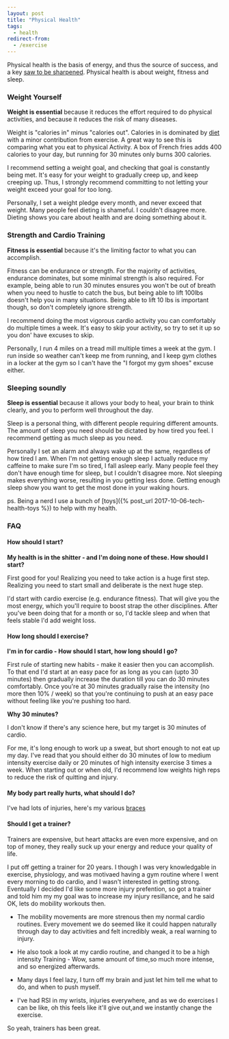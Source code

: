 ```yaml
---
layout: post
title: "Physical Health"
tags:
  - health
redirect-from:
  - /exercise
---
```


Physical health is the basis of energy, and thus the source of success, and a key [saw to be sharpened](/sharpen-the-saw). Physical health is about weight, fitness and sleep.

### Weight Yourself

**Weight is essential** because it reduces the effort required to do physical activities, and because it reduces the risk of many diseases.

Weight is "calories in" minus "calories out". Calories in is dominated by [diet](/diet) with a minor contribution from exercise. A great way to see this is comparing what you eat to physical Activity. A box of French fries adds 400 calories to your day, but running for 30 minutes only burns 300 calories.

I recommend setting a weight goal, and checking that goal is constantly being met. It's easy for your weight to gradually creep up, and keep creeping up. Thus, I strongly recommend committing to not letting your weight exceed your goal for too long.

Personally, I set a weight pledge every month, and never exceed that weight. Many people feel dieting is shameful. I couldn't disagree more. Dieting shows you care about health and are doing something about it.

### Strength and Cardio Training

**Fitness is essential** because it's the limiting factor to what you can accomplish.

Fitness can be endurance or strength. For the majority of activities, endurance dominates, but some minimal strength is also required. For example, being able to run 30 minutes ensures you won't be out of breath when you need to hustle to catch the bus, but being able to lift 100lbs doesn't help you in many situations. Being able to lift 10 lbs is important though, so don't completely ignore strength.

I recommend doing the most vigorous cardio activity you can comfortably do multiple times a week. It's easy to skip your activity, so try to set it up so you don' have excuses to skip.

Personally, I run 4 miles on a tread mill multiple times a week at the gym. I run inside so weather can't keep me from running, and I keep gym clothes in a locker at the gym so I can't have the "I forgot my gym shoes" excuse either.

### Sleeping soundly

**Sleep is essential** because it allows your body to heal, your brain to think clearly, and you to perform well throughout the day.

Sleep is a personal thing, with different people requiring different amounts. The amount of sleep you need should be dictated by how tired you feel.
I recommend getting as much sleep as you need.

Personally I set an alarm and always wake up at the same, regardless of how tired I am. When I'm not getting enough sleep I actually reduce my caffeine to make sure I'm so tired, I fall asleep early. Many people feel they don't have enough time for sleep, but I couldn't disagree more. Not sleeping makes everything worse, resulting in you getting less done. Getting enough sleep show you want to get the most done in your waking hours.

ps. Being a nerd I use a bunch of [toys]({% post_url 2017-10-06-tech-health-toys %}) to help with my health.

### FAQ

#### How should I start?

**My health is in the shitter - and I'm doing none of these. How should I start?**

First good for you! Realizing you need to take action is a huge first step. Realizing you need to start small and deliberate is the next huge step.

I'd start with cardio exercise (e.g. endurance fitness). That will give you the most energy, which you'll require to boost strap the other disciplines. After you've been doing that for a month or so, I'd tackle sleep and when that feels stable I'd add weight loss.

#### How long should I exercise?

**I'm in for cardio - How should I start, how long should I go?**

First rule of starting new habits - make it easier then you can accomplish. To that end I'd start at an easy pace for as long as you can (upto 30 minutes) then gradually increase the duration till you can do 30 minutes comfortably. Once you're at 30 minutes gradually raise the intensity (no more then 10% / week) so that you're continuing to push at an easy pace without feeling like you're pushing too hard.

**Why 30 minutes?**

I don't know if there's any science here, but my target is 30 minutes of cardio.

For me, it's long enough to work up a sweat, but short enough to not eat up my day. I've read that you should either do 30 minutes of low to medium intensity exercise daily or 20 minutes of high intensity exercise 3 times a week. When starting out or when old, I'd recommend low weights high reps to reduce the risk of quitting and injury.

#### My body part really hurts, what should I do?

I've had lots of injuries, here's my various [braces](/irl#physical-health)

#### Should I get a trainer?

Trainers are expensive, but heart attacks are even more expensive, and on top of money, they really suck up your energy and reduce your quality of life.

I put off getting a trainer for 20 years. I though I was very knowledgable in exercise, physiology, and was motivaed having a gym routine where I went every morning to do cardio, and I wasn't interested in getting strong. Eventually I decided I'd like some more injury prefention, so got a trainer and told him my my goal was to increase my injury resillance, and he said OK, lets do mobility workouts then.

- The mobility movements are more strenous then my normal cardio routines. Every movement we do seemed like it could happen naturally through day to day activities and felt incredibly weak, a real warning to injury.

- He also took a look at my cardio routine, and changed it to be a high intensity Training - Wow, same amount of time,so much more intense, and so energized afterwards.

- Many days I feel lazy, I turn off my brain and just let him tell me what to do, and when to push myself.

- I've had RSI in my wrists, injuries everywhere, and as we do exercises I can be like, oh this feels like it'll give out,and we instantly change the exercise.

So yeah, trainers has been great.
